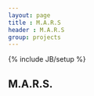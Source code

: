 ```yaml
---
layout: page
title : M.A.R.S
header : M.A.R.S
group: projects
---
```

{% include JB/setup %}

## M.A.R.S.
